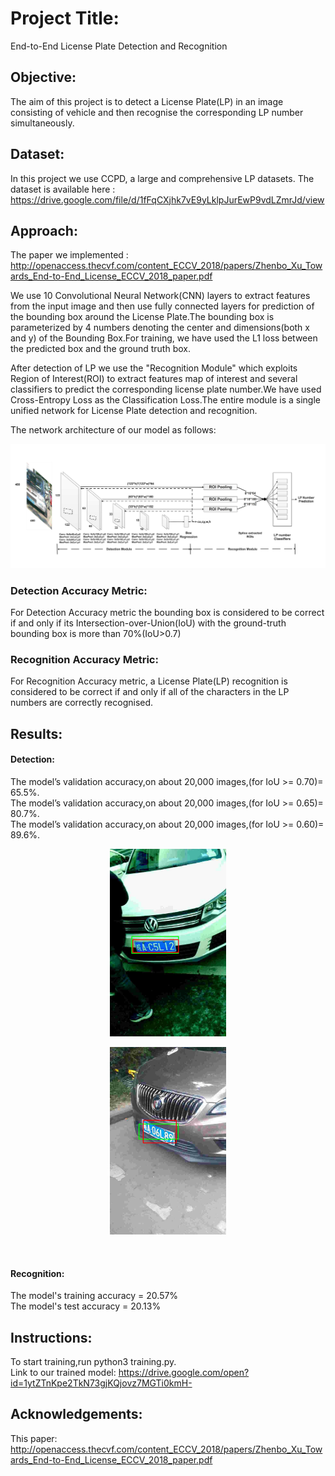 # Project Title:
End-to-End License Plate Detection and Recognition

## Objective:
The aim of this project is to detect a License Plate(LP) in an image consisting of vehicle and then recognise the corresponding LP number simultaneously.

## Dataset:
In this project we use CCPD, a large and comprehensive LP datasets. The dataset is available here : https://drive.google.com/file/d/1fFqCXjhk7vE9yLklpJurEwP9vdLZmrJd/view

## Approach:
The paper we implemented : http://openaccess.thecvf.com/content_ECCV_2018/papers/Zhenbo_Xu_Towards_End-to-End_License_ECCV_2018_paper.pdf

We use 10 Convolutional Neural Network(CNN) layers to extract features from the input image and then use fully connected layers for prediction of the bounding box around the License Plate.The bounding box is parameterized by 4 numbers denoting the center and dimensions(both x and y) of the Bounding Box.For training, we have used the L1 loss between the predicted box and the ground truth box.

After detection of LP we use the "Recognition Module" which exploits Region of Interest(ROI) to extract features map of interest and several classifiers to predict the corresponding license plate number.We have used Cross-Entropy Loss as the Classification Loss.The entire module is a single unified network for License Plate detection and recognition.

The network architecture of our model as follows:
<p align='center'>
  <img src='./Image/model.png' alt='x net'/>
</p>


### Detection Accuracy Metric:
For Detection Accuracy metric the bounding box is considered to be correct if and only if its Intersection-over-Union(IoU) with the ground-truth bounding box is more than 70%(IoU>0.7)

### Recognition Accuracy Metric:
For Recognition Accuracy metric, a License Plate(LP) recognition is considered to be correct if and only if all of the characters in the LP numbers are correctly recognised.

## Results:

#### Detection:
The model’s validation accuracy,on about 20,000 images,(for IoU >= 0.70)= 65.5%.<br>
The model’s validation accuracy,on about 20,000 images,(for IoU >= 0.65)= 80.7%.<br>
The model’s validation accuracy,on about 20,000 images,(for IoU >= 0.60)= 89.6%.<br>
<p align='center'>
  <img src='./Image/0225-88_79-142&561_424&640-413&626_166&636_152&574_398&564-0_0_2_29_10_25_26-111-55.jpg' height="300">
</p>

<p align='center'>
  <img src='./Image/0294875478927-109_64-206&453_411&593-395&588_215&525_207&457_388&520-0_0_24_30_10_32_33-167-62.jpg' height="300" >
</p>
<br>

#### Recognition:
The model's training accuracy = 20.57%<br>
The model's test accuracy = 20.13%

## Instructions:
To start training,run python3 training.py.<br>
Link to our trained model: https://drive.google.com/open?id=1ytZTnKpe2TkN73gjKQjovz7MGTi0kmH-

## Acknowledgements:
This paper: http://openaccess.thecvf.com/content_ECCV_2018/papers/Zhenbo_Xu_Towards_End-to-End_License_ECCV_2018_paper.pdf
